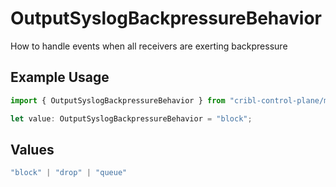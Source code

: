 # OutputSyslogBackpressureBehavior

How to handle events when all receivers are exerting backpressure

## Example Usage

```typescript
import { OutputSyslogBackpressureBehavior } from "cribl-control-plane/models";

let value: OutputSyslogBackpressureBehavior = "block";
```

## Values

```typescript
"block" | "drop" | "queue"
```